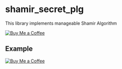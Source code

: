 # shamir_secret_plg

This library implements manageable Shamir Algorithm


[![Buy Me a Coffee](https://img.shields.io/badge/Buy%20Me%20a%20Coffee-yellow?logo=buymeacoffee&logoColor=white)](https://www.buymeacoffee.com/yoramtelav0)

## Example

[![Buy Me a Coffee](https://img.shields.io/badge/Buy%20Me%20a%20Coffee-Donate-blue?style=for-the-badge&logo=buymeacoffee&logoColor=white)](https://www.buymeacoffee.com/yoramhalberstam)
